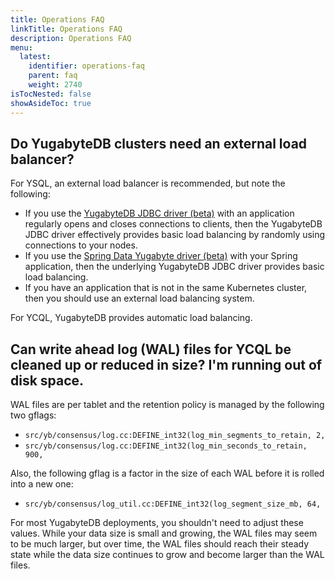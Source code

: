 ```yaml
---
title: Operations FAQ
linkTitle: Operations FAQ
description: Operations FAQ
menu:
  latest:
    identifier: operations-faq
    parent: faq
    weight: 2740
isTocNested: false
showAsideToc: true
---
```


## Do YugabyteDB clusters need an external load balancer?

For YSQL, an external load balancer is recommended, but note the following:

- If you use the [YugabyteDB JDBC driver (beta)](../../reference/drivers/yugabytedb-jdbc-driver) with an application regularly opens and closes connections to clients, then the YugabyteDB JDBC driver effectively provides basic load balancing by randomly using connections to your nodes.
- If you use the [Spring Data Yugabyte driver (beta)](../../reference/drivers/spring-data-yugabytedb) with your Spring application, then the underlying YugabyteDB JDBC driver provides basic load balancing.
- If you have an application that is not in the same Kubernetes cluster, then you should use an external load balancing system.

For YCQL, YugabyteDB provides automatic load balancing.

## Can write ahead log (WAL) files for YCQL be cleaned up or reduced in size? I'm running out of disk space.

WAL files are per tablet and the retention policy is managed by the following two gflags:

- `src/yb/consensus/log.cc:DEFINE_int32(log_min_segments_to_retain, 2,`
- `src/yb/consensus/log.cc:DEFINE_int32(log_min_seconds_to_retain, 900,`

Also, the following gflag is a factor in the size of each WAL before it is rolled into a new one:

- `src/yb/consensus/log_util.cc:DEFINE_int32(log_segment_size_mb, 64,`

For most YugabyteDB deployments, you shouldn't need to adjust these values. While your data size is small and growing, the WAL files may seem to be much larger, but over time, the WAL files should reach their steady state while the data size continues to grow and become larger than the WAL files.
